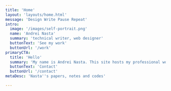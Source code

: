 ```yaml
---
title: 'Home'
layout: 'layouts/home.html'
message: 'Design Write Pause Repeat'
intro: 
  image: '/images/self-portrait.png'
  name: 'Andrei Nasta'
  summary: 'technical writer, web designer'
  buttonText: 'See my work'
  buttonUrl: '/work'
primaryCTA:
  title: 'Hello'
  summary: 'My name is Andrei Nasta. This site hosts my professional work, hobby projects, and anything in between. All views mine.'
  buttonText: 'Contact'
  buttonUrl: '/contact'
metaDesc: 'Nasta''s papers, notes and codes'

---
```


